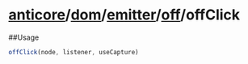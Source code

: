 # [anticore](../../../../../../#reference)/[dom](../../../#reference)/[emitter](../../#reference)/[off](../#reference)/<a name="reference">offClick</a>

##Usage

```js
offClick(node, listener, useCapture)
```